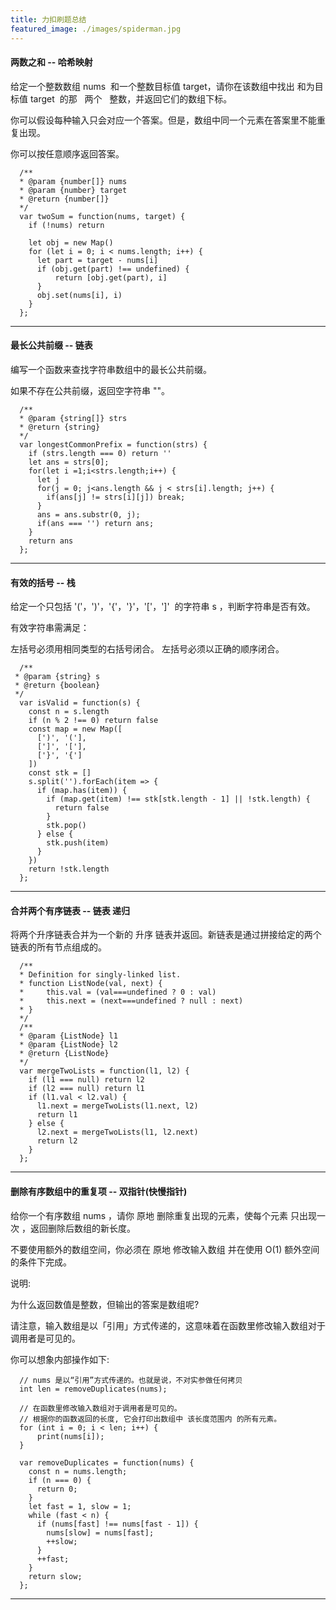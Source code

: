 ```yaml
---
title: 力扣刷题总结
featured_image: ./images/spiderman.jpg
---
```


#### 两数之和 -- 哈希映射

给定一个整数数组 nums  和一个整数目标值 target，请你在该数组中找出 和为目标值 target  的那   两个   整数，并返回它们的数组下标。

你可以假设每种输入只会对应一个答案。但是，数组中同一个元素在答案里不能重复出现。

你可以按任意顺序返回答案。

```
  /**
  * @param {number[]} nums
  * @param {number} target
  * @return {number[]}
  */
  var twoSum = function(nums, target) {
    if (!nums) return

    let obj = new Map()
    for (let i = 0; i < nums.length; i++) {
      let part = target - nums[i]
      if (obj.get(part) !== undefined) {
          return [obj.get(part), i]
      }
      obj.set(nums[i], i)
    }
  };
```

---

#### 最长公共前缀 -- 链表

编写一个函数来查找字符串数组中的最长公共前缀。

如果不存在公共前缀，返回空字符串 ""。

```
  /**
  * @param {string[]} strs
  * @return {string}
  */
  var longestCommonPrefix = function(strs) {
    if (strs.length === 0) return ''
    let ans = strs[0];
    for(let i =1;i<strs.length;i++) {
      let j
      for(j = 0; j<ans.length && j < strs[i].length; j++) {
        if(ans[j] != strs[i][j]) break;
      }
      ans = ans.substr(0, j);
      if(ans === '') return ans;
    }
    return ans
  };
```

---

#### 有效的括号 -- 栈

给定一个只包括 '('，')'，'{'，'}'，'['，']'  的字符串 s ，判断字符串是否有效。

有效字符串需满足：

左括号必须用相同类型的右括号闭合。
左括号必须以正确的顺序闭合。

```
  /**
 * @param {string} s
 * @return {boolean}
 */
  var isValid = function(s) {
    const n = s.length
    if (n % 2 !== 0) return false
    const map = new Map([
      [')', '('],
      [']', '['],
      ['}', '{']
    ])
    const stk = []
    s.split('').forEach(item => {
      if (map.has(item)) {
        if (map.get(item) !== stk[stk.length - 1] || !stk.length) {
          return false
        }
        stk.pop()
      } else {
        stk.push(item)
      }
    })
    return !stk.length
  };
```

---

#### 合并两个有序链表 -- 链表 递归

将两个升序链表合并为一个新的 升序 链表并返回。新链表是通过拼接给定的两个链表的所有节点组成的。

```
  /**
  * Definition for singly-linked list.
  * function ListNode(val, next) {
  *     this.val = (val===undefined ? 0 : val)
  *     this.next = (next===undefined ? null : next)
  * }
  */
  /**
  * @param {ListNode} l1
  * @param {ListNode} l2
  * @return {ListNode}
  */
  var mergeTwoLists = function(l1, l2) {
    if (l1 === null) return l2
    if (l2 === null) return l1
    if (l1.val < l2.val) {
      l1.next = mergeTwoLists(l1.next, l2)
      return l1
    } else {
      l2.next = mergeTwoLists(l1, l2.next)
      return l2
    }
  };
```

---

#### 删除有序数组中的重复项 -- 双指针(快慢指针)

给你一个有序数组 nums ，请你 原地 删除重复出现的元素，使每个元素 只出现一次 ，返回删除后数组的新长度。

不要使用额外的数组空间，你必须在 原地 修改输入数组 并在使用 O(1) 额外空间的条件下完成。

说明:

为什么返回数值是整数，但输出的答案是数组呢?

请注意，输入数组是以「引用」方式传递的，这意味着在函数里修改输入数组对于调用者是可见的。

你可以想象内部操作如下:

```
  // nums 是以“引用”方式传递的。也就是说，不对实参做任何拷贝
  int len = removeDuplicates(nums);

  // 在函数里修改输入数组对于调用者是可见的。
  // 根据你的函数返回的长度, 它会打印出数组中 该长度范围内 的所有元素。
  for (int i = 0; i < len; i++) {
      print(nums[i]);
  }
```

```
  var removeDuplicates = function(nums) {
    const n = nums.length;
    if (n === 0) {
      return 0;
    }
    let fast = 1, slow = 1;
    while (fast < n) {
      if (nums[fast] !== nums[fast - 1]) {
        nums[slow] = nums[fast];
        ++slow;
      }
      ++fast;
    }
    return slow;
  };

```

---
